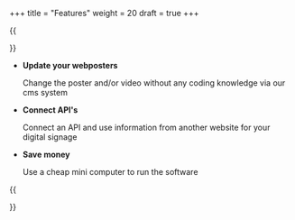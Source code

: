 +++
title = "Features"
weight = 20
draft = true
+++

{{<section title="Features">}}

* **Update your webposters**

    Change the poster and/or video without any coding knowledge via our cms system
   
* **Connect API's**

    Connect an API and use information from another website for your digital signage
   
* **Save money**

    Use a cheap mini computer to run the software 

{{</section>}}